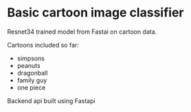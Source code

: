 # Basic cartoon image classifier
Resnet34 trained model from Fastai on cartoon data.

Cartoons included so far:
- simpsons
- peanuts
- dragonball
- family guy
- one piece

Backend api built using Fastapi
